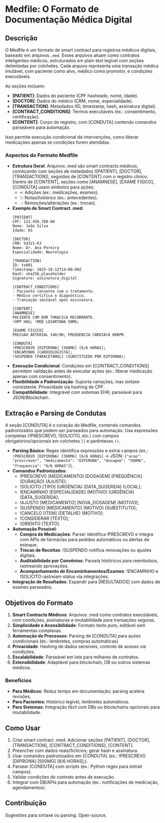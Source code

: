 # Medfile: O Formato de Documentação Médica Digital

## Descrição
O Medfile é um formato de smart contract para registros médicos digitais, baseado em arquivos `.med`. Esses arquivos atuam como contratos inteligentes médicos, estruturados em plain text legível com seções delimitadas por colchetes. Cada arquivo representa uma transação médica imutável, com paciente como alvo, médico como promotor, e condições executáveis.

As seções incluem:
- **[PATIENT]**: Dados do paciente (CPF hasheado, nome, idade).
- **[DOCTOR]**: Dados do médico (CRM, nome, especialidade).
- **[TRANSACTION]**: Metadados (ID, timestamp, hash, assinatura digital).
- **[CONTRACT_CONDITIONS]**: Termos executáveis (ex.: consentimento, certificação).
- **[CONTENT]**: Corpo do registro, com [CONDUTA] contendo comandos parseáveis para automação.

Isso permite execução condicional de intervenções, como liberar medicações apenas se condições forem atendidas.

### Aspectos do Formato Medfile
- **Estrutura Geral**: Arquivos .med são smart contracts médicos, começando com seções de metadados ([PATIENT], [DOCTOR], [TRANSACTION]), seguidos de [CONTENT] com o registro clínico. Dentro de [CONTENT], seções como [ANAMNESE], [EXAME FISICO], [CONDUTA] usam símbolos para ações:
  - `+`: Adições (ex.: medicações, exames).
  - `!`: Notas/histórico (ex.: antecedentes).
  - `-`: Remoções/alterações (ex.: trocas).
- **Exemplo de Smart Contract .med**:
  ```
  [PATIENT]
  CPF: 123.456.789-00
  Nome: João Silva
  Idade: 65

  [DOCTOR]
  CRM: 54321-RJ
  Nome: Dr. Ana Pereira
  Especialidade: Neurologia

  [TRANSACTION]
  ID: tx001
  Timestamp: 2025-10-12T14:00:00Z
  Hash: sha256_placeholder
  Signature: assinatura_digital

  [CONTRACT_CONDITIONS]
  - Paciente consente com o tratamento.
  - Médico certifica o diagnóstico.
  - Transação imutável após assinatura.

  [CONTENT]
  [ANAMNESE]
  PACIENTE COM DOR TORACICA RECORRENTE.
  !HPP HAS; !MED LOSARTANA 50MG;

  [EXAME FISICO]
  PRESSAO ARTERIAL 140/90; FREQUENCIA CARDIACA 80BPM.

  [CONDUTA]
  !PRESCREVO [DIPIRONA] [500MG] [6/6 HORAS];
  !ENCAMINHO [CARDIOLOGISTA];
  !SUSPENDO [PARACETAMOL] (SUBSTITUIDO POR DIPIRONA);
  ```
- **Execução Condicional**: Condições em [CONTRACT_CONDITIONS] permitem validação antes de executar ações (ex.: liberar medicação apenas com consentimento).
- **Flexibilidade e Padronização**: Suporta variações, mas sintaxe consistente. Privacidade via hashing de CPF.
- **Compatibilidade**: Integrável com sistemas EHR; parseável para JSON/Blockchain.

## Extração e Parsing de Condutas
A seção [CONDUTA] é o coração do Medfile, contendo comandos padronizados que podem ser parseados para automação. Usa expressões completas (!PRESCREVO, !SOLICITO, etc.) com campos obrigatórios/opcionais em colchetes `[]` e parênteses `()`.

- **Parsing Básico**: Regex identifica expressões e extrai campos (ex.: `!PRESCREVO [DIPIRONA] [500MG] [6/6 HORAS]` → JSON: `{"acao": "prescrever", "medicamento": "DIPIRONA", "dosagem": "500MG", "frequencia": "6/6 HORAS"}`).
- **Comandos Padronizados**:
  - !PRESCREVO [MEDICAMENTO] [DOSAGEM] [FREQUÊNCIA] (DURAÇÃO) (AJUSTE);
  - !SOLICITO [TIPO] (URGÊNCIA) (DATA_SUGERIDA) (LOCAL);
  - !ENCAMINHO [ESPECIALIDADE] (MOTIVO) (URGÊNCIA) (DATA_SUGERIDA);
  - !AJUSTO [MEDICAMENTO] [NOVA_DOSAGEM] (MOTIVO);
  - !SUSPENDO [MEDICAMENTO] (MOTIVO) (SUBSTITUTO);
  - !CANCELO [ITEM] (DETALHE) (MOTIVO);
  - !CONSIDERAR [TEXTO];
  - !ORIENTO [TEXTO].
- **Automação Possível**:
  - **Compra de Medicações**: Parser identifica !PRESCREVO e integra com APIs de farmácias para pedidos automáticos ou alertas de estoque.
  - **Trocas de Receitas**: !SUSPENDO notifica renovações ou ajustes digitais.
  - **Auditabilidade por Convênios**: Parseia históricos para reembolsos, rastreando aprovações.
  - **Acompanhamento de Encaminhamentos/Exames**: !ENCAMINHO e !SOLICITO rastreiam status via integrações.
- **Integração de Resultados**: Expandir para [RESULTADOS] com dados de exames parseados.

## Objetivos do Formato
1. **Smart Contracts Médicos**: Arquivos .med como contratos executáveis, com condições, assinaturas e imutabilidade para transações seguras.
2. **Simplicidade e Acessibilidade**: Formato texto puro, editável sem ferramentas complexas.
3. **Automação de Processos**: Parsing de [CONDUTA] para ações condicionais (ex.: lembretes, compras automáticas).
4. **Privacidade**: Hashing de dados sensíveis, controle de acesso via condições.
5. **Escalabilidade**: Parseável em lote para milhares de contratos.
6. **Extensibilidade**: Adaptável para blockchain, DB ou outros sistemas médicos.

### Benefícios
- **Para Médicos**: Reduz tempo em documentação; parsing acelera revisões.
- **Para Pacientes**: Histórico legível, lembretes automáticos.
- **Para Sistemas**: Integração fácil com DBs ou blockchains opcionais para imutabilidade.

## Como Usar
1. Criar smart contract .med: Adicionar seções [PATIENT], [DOCTOR], [TRANSACTION], [CONTRACT_CONDITIONS], [CONTENT].
2. Preencher com dados reais/fictícios; gerar hash e assinatura.
3. Usar comandos padronizados em [CONDUTA] (ex.: !PRESCREVO [DIPIRONA] [500MG] [6/6 HORAS];).
4. Parsear [CONDUTA] com scripts (ex.: Python regex para extrair campos).
5. Validar condições do contrato antes de execução.
6. Integrar com DB/APIs para automação (ex.: notificações de medicação, agendamentos).

## Contribuição
Sugestões para sintaxe ou parsing. Open-source.